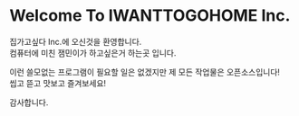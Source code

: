 # **Welcome To IWANTTOGOHOME Inc.**

집가고싶다 Inc.에 오신것을 환영합니다.<br>
컴퓨터에 미친 잼민이가 하고싶은거 하는곳 입니다.

이런 쓸모없는 프로그램이 필요할 일은 없겠지만 제 모든 작업물은 오픈소스입니다!<br>
씹고 뜯고 맛보고 즐겨보세요!

감사합니다.

